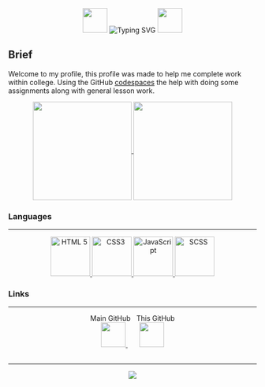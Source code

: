 <div align="center">
<img width="50" height="50" src="https://media.giphy.com/media/v1.Y2lkPTc5MGI3NjExeGp5a2ZuM3Q5NmdhNGp1aTd4dXBjOWJya2FweTBnb2V0cDFvOXBtdyZlcD12MV9pbnRlcm5hbF9naWZfYnlfaWQmY3Q9cw/WFZvB7VIXBgiz3oDXE/giphy.gif">
<img src="https://readme-typing-svg.demolab.com?font=Comfortaa&weight=900&size=36&pause=1000&color=8407F7&center=true&vCenter=true&random=false&width=500&lines=Jordan+Picton" alt="Typing SVG" />
<img width="50" height="50" src="https://media.giphy.com/media/v1.Y2lkPTc5MGI3NjExeGp5a2ZuM3Q5NmdhNGp1aTd4dXBjOWJya2FweTBnb2V0cDFvOXBtdyZlcD12MV9pbnRlcm5hbF9naWZfYnlfaWQmY3Q9cw/WFZvB7VIXBgiz3oDXE/giphy.gif">
</div>
<h2>
  Brief
</h2>
<p>
  Welcome to my profile, this profile was made to help me complete work within college. Using the GitHub <a href="https://github.com/features/codespaces">codespaces</a> the help with doing some assignments along with general lesson work.
</p>

<div align="center">
<a href="https://github.com/JPicton-HCFE/github-readme-stats">
  <img height=200 align="center" src="https://github-readme-stats.vercel.app/api?username=JPicton-HCFE&show_icons=true&theme=tokyonight" />
</a>
<a href="https://github.com/JPicton-HCFE/convoychat">
  <img height=200 align="center" src="https://github-readme-stats.vercel.app/api/top-langs?username=JPicton-HCFE&layout=compact&langs_count=8&card_width=320&show_icons=true&theme=tokyonight" />
</a>
</div>

<h3>Languages</h3>
<hr />
<div align="center">
  <a href="https://html.com/html5/">
    <img alt="HTML 5" height="80" width="80" src="https://user-images.githubusercontent.com/25181517/192158954-f88b5814-d510-4564-b285-dff7d6400dad.png">
  </a>
  <a href="https://css3.com">
    <img alt="CSS3" height="80" width="80" src="https://user-images.githubusercontent.com/25181517/183898674-75a4a1b1-f960-4ea9-abcb-637170a00a75.png">
  </a>
  <a href="https://www.javascript.com">
    <img alt="JavaScript" height="80" width="80" src="https://user-images.githubusercontent.com/25181517/117447155-6a868a00-af3d-11eb-9cfe-245df15c9f3f.png">
  </a>
  <a href="https://sass-lang.com">
    <img alt="SCSS" height="80" width="80" src="https://user-images.githubusercontent.com/25181517/192158956-48192682-23d5-4bfc-9dfb-6511ade346bc.png">
  </a>
</div>

<h3>Links</h3>
<hr/>
<div align="center">
  Main GitHub &nbsp; This GitHub
</div>
<div align="center">
<a href="https://github.com/JordanPicton">
  <img height="50" width="50" src="https://static-00.iconduck.com/assets.00/github-desktop-icon-2046x2048-r5plljad.png">
</a>
&nbsp;
&nbsp;
&nbsp;
<a href="https://github.com/JPicton-HCFE">
  <img height="50" width="50" src="https://www.svgrepo.com/show/475654/github-color.svg">
</a>
</div>
<br />
<hr />
<div align="center">
  <a href="https://www.hartlepoolfe.ac.uk">
    <img src="https://neonfutures.org.uk/media/ry1mpbmp/hartlepool-college-logo-300x212.jpg?width=400&mode=min">
  </a>
</div>
